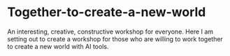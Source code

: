 # Together-to-create-a-new-world
An interesting, creative, constructive workshop for everyone.
Here I am setting out to create a workshop for those who are willing to work together to create a new world with AI tools.
